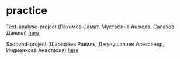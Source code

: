 # practice

Text-analyse-project (Рахимов Самат, Мустафина Анжела, Салахов Даниял) [here](/SADTeam.md)

Sadovod-project (Шарафеев Равиль, Джунушалиев Александр, Индиенкова Анастасия) [here](/Sadovod.md)
